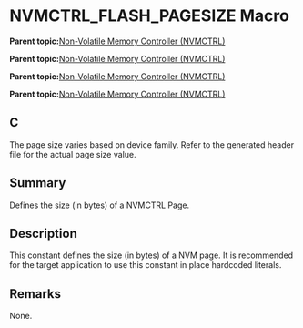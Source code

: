 # NVMCTRL\_FLASH\_PAGESIZE Macro

**Parent topic:**[Non-Volatile Memory Controller \(NVMCTRL\)](GUID-A30BB89B-1FD8-4F1A-B3AC-83992F5EFDFF.md)

**Parent topic:**[Non-Volatile Memory Controller \(NVMCTRL\)](GUID-A1BD9B9F-8E63-4DD7-A61E-93F9BAF07A6E.md)

**Parent topic:**[Non-Volatile Memory Controller \(NVMCTRL\)](GUID-66187F2C-08F3-4218-B768-FD2C65ECCC20.md)

**Parent topic:**[Non-Volatile Memory Controller \(NVMCTRL\)](GUID-BDDBCD3E-039E-4AB8-86D1-04EEA8A6AE67.md)

## C

The page size varies based on device family. Refer to the generated header file for the actual page size value.

## Summary

Defines the size \(in bytes\) of a NVMCTRL Page.

## Description

This constant defines the size \(in bytes\) of a NVM page. It is recommended for the target application to use this constant in place hardcoded literals.

## Remarks

None.

